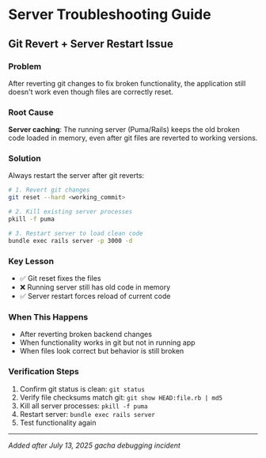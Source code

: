 # Server Troubleshooting Guide

## Git Revert + Server Restart Issue

### Problem
After reverting git changes to fix broken functionality, the application still doesn't work even though files are correctly reset.

### Root Cause
**Server caching**: The running server (Puma/Rails) keeps the old broken code loaded in memory, even after git files are reverted to working versions.

### Solution
Always restart the server after git reverts:

```bash
# 1. Revert git changes
git reset --hard <working_commit>

# 2. Kill existing server processes  
pkill -f puma

# 3. Restart server to load clean code
bundle exec rails server -p 3000 -d
```

### Key Lesson
- ✅ Git reset fixes the files
- ❌ Running server still has old code in memory
- ✅ Server restart forces reload of current code

### When This Happens
- After reverting broken backend changes
- When functionality works in git but not in running app
- When files look correct but behavior is still broken

### Verification Steps
1. Confirm git status is clean: `git status`
2. Verify file checksums match git: `git show HEAD:file.rb | md5`
3. Kill all server processes: `pkill -f puma`
4. Restart server: `bundle exec rails server`
5. Test functionality again

---
*Added after July 13, 2025 gacha debugging incident*